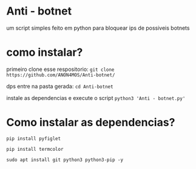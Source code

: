 # Anti - botnet
um script simples feito em python para bloquear ips de possiveis botnets

# como instalar? 
primeiro clone esse respositorio: ``` git clone https://github.com/ANON4MOS/Anti-botnet/ ```

dps entre na pasta gerada: ``` cd Anti-botnet ```

instale as dependencias e execute o script ``` python3 'Anti - botnet.py' ```

# Como instalar as dependencias?

``` pip install pyfiglet ```

``` pip install termcolor ```

``` sudo apt install git python3 python3-pip -y ```
